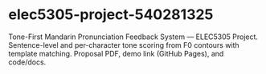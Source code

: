 # elec5305-project-540281325
Tone-First Mandarin Pronunciation Feedback System — ELEC5305 Project. Sentence-level and per-character tone scoring from F0 contours with template matching. Proposal PDF, demo link (GitHub Pages), and code/docs.
